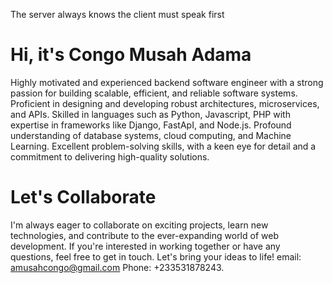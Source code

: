 The server always knows the client must speak first


# Hi, it's Congo Musah Adama 
Highly motivated and experienced backend software engineer with a strong passion for building scalable, efficient, and reliable software systems. Proficient in designing and developing robust architectures, microservices, and APIs. Skilled in languages such as Python, Javascript, PHP with expertise in frameworks like Django, FastApI, and Node.js. Profound understanding of database systems, cloud computing, and Machine Learning. Excellent problem-solving skills, with a keen eye for detail and a commitment to delivering high-quality solutions.

# Let's Collaborate
I'm always eager to collaborate on exciting projects, learn new technologies, and contribute to the ever-expanding world of web development. If you're interested in working together or have any questions, feel free to get in touch. Let's bring your ideas to life! email: amusahcongo@gmail.com Phone: +233531878243.
